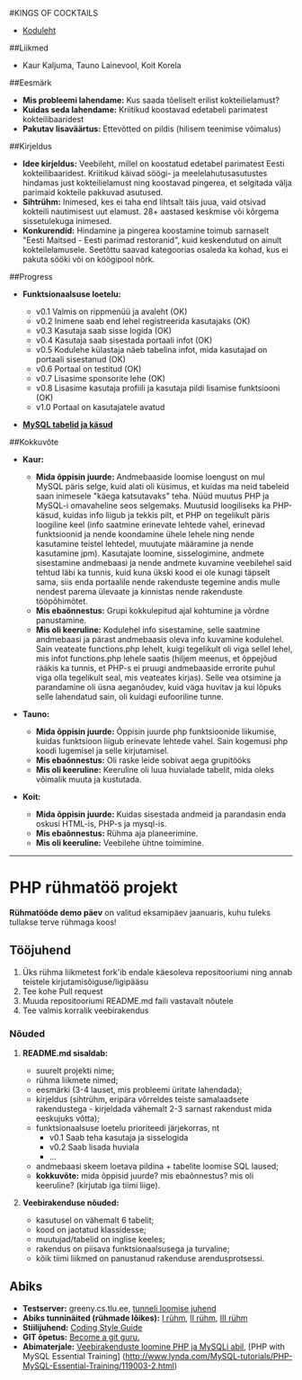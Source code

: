 #KINGS OF COCKTAILS
* [Koduleht](http://greeny.cs.tlu.ee/~kaurkal/GT_Kaur_Tauno_Koit/php-ruhmatoo-projekt/grupitoo3/page/home.php)

##Liikmed
* Kaur Kaljuma, Tauno Lainevool, Koit Korela

##Eesmärk 
* **Mis probleemi lahendame:** Kus saada tõeliselt erilist kokteilielamust?
* **Kuidas seda lahendame:** Kriitikud koostavad edetabeli parimatest kokteilibaaridest
* **Pakutav lisaväärtus:** Ettevõtted on pildis (hilisem teenimise võimalus)

##Kirjeldus 
* **Idee kirjeldus:** Veebileht, millel on koostatud edetabel parimatest Eesti kokteilibaaridest. Kriitikud käivad söögi- ja meelelahutusasutustes hindamas just kokteilielamust ning koostavad pingerea, et selgitada välja parimaid kokteile pakkuvad asutused.
* **Sihtrühm:** Inimesed, kes ei taha end lihtsalt täis juua, vaid otsivad kokteili nautimisest uut elamust. 28+ aastased keskmise või kõrgema sissetulekuga inimesed.
* **Konkurendid:** Hindamine ja pingerea koostamine toimub sarnaselt "Eesti Maitsed - Eesti parimad restoranid", kuid keskendutud on ainult kokteilelamusele. Seetõttu saavad kategoorias osaleda ka kohad, kus ei pakuta sööki või on köögipool nõrk.


##Progress
* **Funktsionaalsuse loetelu:**
   * v0.1 Valmis on rippmenüü ja avaleht (OK)
   * v0.2 Inimene saab end lehel registreerida kasutajaks (OK)
   * v0.3 Kasutaja saab sisse logida (OK)
   * v0.4 Kasutaja saab sisestada portaali infot (OK)
   * v0.5 Kodulehe külastaja näeb tabelina infot, mida kasutajad on portaali sisestanud (OK)
   * v0.6 Portaal on testitud (OK)
   * v0.7 Lisasime sponsorite lehe (OK)
   * v0.8 Lisasime kasutaja profiili ja kasutaja pildi lisamise funktsiooni (OK)
   * v1.0 Portaal on kasutajatele avatud

* **[MySQL tabelid ja käsud](http://www.tlu.ee/~kkkaur/PHP/MySQL_for_PHP.JPG)**

##Kokkuvõte
* **Kaur:** 
   * **Mida õppisin juurde:** Andmebaaside loomise loengust on mul MySQL päris selge, kuid alati oli küsimus, et kuidas ma neid tabeleid saan inimesele "käega katsutavaks" teha. Nüüd muutus PHP ja MySQL-i omavaheline seos selgemaks. Muutusid loogiliseks ka PHP-käsud, kuidas info liigub ja tekkis pilt, et PHP on tegelikult päris loogiline keel (info saatmine erinevate lehtede vahel, erinevad funktsioonid ja nende koondamine ühele lehele ning nende kasutamine teistel lehtedel, muutujate määramine ja nende kasutamine jpm). Kasutajate loomine, sisselogimine, andmete sisestamine andmebaasi ja nende andmete kuvamine veebilehel said tehtud läbi ka tunnis, kuid kuna ükski kood ei ole kunagi täpselt sama, siis enda portaalile nende rakenduste tegemine andis mulle nendest parema ülevaate ja kinnistas nende rakenduste tööpõhimõtet.
   * **Mis ebaõnnestus:** Grupi kokkulepitud ajal kohtumine ja võrdne panustamine.
   * **Mis oli keeruline:** Kodulehel info sisestamine, selle saatmine andmebaasi ja pärast andmebaasis oleva info kuvamine kodulehel. Sain veateate functions.php lehelt, kuigi tegelikult oli viga sellel lehel, mis infot functions.php lehele saatis (hiljem meenus, et õppejõud rääkis ka tunnis, et PHP-s ei pruugi andmebaaside errorite puhul viga olla tegelikult seal, mis veateates kirjas). Selle vea otsimine ja parandamine oli üsna aeganõudev, kuid väga huvitav ja kui lõpuks selle lahendatud sain, oli kuidagi eufooriline tunne.

* **Tauno:**
   * **Mida õppisin juurde:** Õppisin juurde php funktsioonide liikumise, kuidas funktsioon liigub erinevate lehtede vahel. Sain kogemusi php koodi lugemisel ja selle kirjutamisel.
   * **Mis ebaõnnestus:** Oli raske leide sobivat aega grupitööks
   * **Mis oli keeruline:** Keeruline oli luua huvialade tabelit, mida oleks võimalik muuta ja kustutada.
 
* **Koit:**
   * **Mida õppisin juurde:** Kuidas sisestada andmeid ja parandasin enda oskusi HTML-is, PHP-s ja mysql-is.
   * **Mis ebaõnnestus:** Rühma aja planeerimine.
   * **Mis oli keeruline:** Veebilehe ühtne toimimine.



------------------
# PHP rühmatöö projekt
**Rühmatööde demo päev** on valitud eksamipäev jaanuaris, kuhu tuleks tullakse terve rühmaga koos!

## Tööjuhend
1. Üks rühma liikmetest fork'ib endale käesoleva repositooriumi ning annab teistele kirjutamisõiguse/ligipääsu
1. Tee kohe Pull request
1. Muuda repositooriumi README.md faili vastavalt nõutele
1. Tee valmis korralik veebirakendus

### Nõuded

1. **README.md sisaldab:**
    * suurelt projekti nime;
    * rühma liikmete nimed;
    * eesmärki (3-4 lauset, mis probleemi üritate lahendada);
    * kirjeldus (sihtrühm, eripära võrreldes teiste samalaadsete rakendustega - kirjeldada vähemalt 2-3 sarnast rakendust mida eeskujuks võtta);
    * funktsionaalsuse loetelu prioriteedi järjekorras, nt
        * v0.1 Saab teha kasutaja ja sisselogida
        * v0.2 Saab lisada huviala
        * ...
    * andmebaasi skeem loetava pildina + tabelite loomise SQL laused;
    * **kokkuvõte:** mida õppisid juurde? mis ebaõnnestus? mis oli keeruline? (kirjutab iga tiimi liige).


2. **Veebirakenduse nõuded:**
    * kasutusel on vähemalt 6 tabelit;
    * kood on jaotatud klassidesse;
    * muutujad/tabelid on inglise keeles;
    * rakendus on piisava funktsionaalsusega ja turvaline;
    * kõik tiimi liikmed on panustanud rakenduse arendusprotsessi.

## Abiks
* **Testserver:** greeny.cs.tlu.ee, [tunneli loomise juhend](http://minitorn.tlu.ee/~jaagup/kool/java/kursused/09/veebipr/naited/greenytunnel/greenytunnel.pdf)
* **Abiks tunninäited (rühmade lõikes):** [I rühm](https://github.com/veebiprogrammeerimine-2015s?utf8=%E2%9C%93&query=-I-ruhm), [II rühm](https://github.com/veebiprogrammeerimine-2015s?utf8=%E2%9C%93&query=-II-ruhm), [III rühm](https://github.com/veebiprogrammeerimine-2015s?utf8=%E2%9C%93&query=-III-ruhm)
* **Stiilijuhend:** [Coding Style Guide](http://www.php-fig.org/psr/psr-2/)
* **GIT õpetus:** [Become a git guru.](https://www.atlassian.com/git/tutorials/)
* **Abimaterjale:** [Veebirakenduste loomine PHP ja MySQLi abil](http://minitorn.tlu.ee/~jaagup/kool/java/loeng/veebipr/veebipr1.pdf), [PHP with MySQL Essential Training] (http://www.lynda.com/MySQL-tutorials/PHP-MySQL-Essential-Training/119003-2.html)
